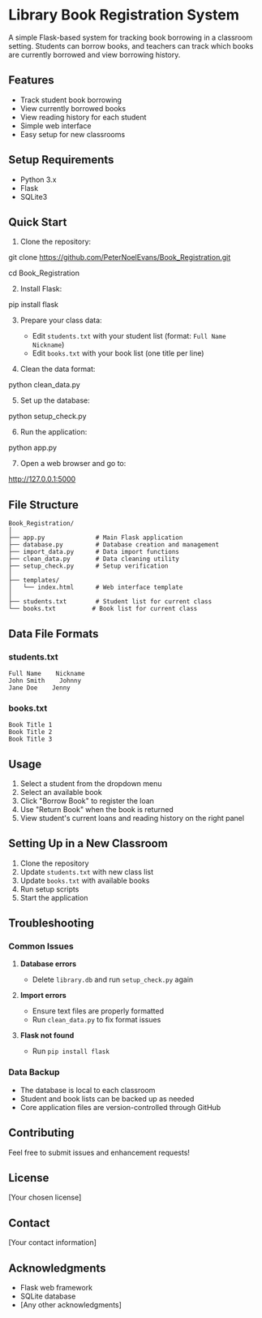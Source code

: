 # Library Book Registration System

A simple Flask-based system for tracking book borrowing in a classroom setting. Students can borrow books, and teachers can track which books are currently borrowed and view borrowing history.

## Features

- Track student book borrowing
- View currently borrowed books
- View reading history for each student
- Simple web interface
- Easy setup for new classrooms

## Setup Requirements

- Python 3.x
- Flask
- SQLite3

## Quick Start

1. Clone the repository:


git clone https://github.com/PeterNoelEvans/Book_Registration.git

cd Book_Registration

2. Install Flask:


pip install flask

3. Prepare your class data:
   - Edit `students.txt` with your student list (format: `Full Name    Nickname`)
   - Edit `books.txt` with your book list (one title per line)

4. Clean the data format:


python clean_data.py

5. Set up the database:


python setup_check.py

6. Run the application:


python app.py

7. Open a web browser and go to:


http://127.0.0.1:5000

## File Structure

```
Book_Registration/
│
├── app.py              # Main Flask application
├── database.py         # Database creation and management
├── import_data.py      # Data import functions
├── clean_data.py       # Data cleaning utility
├── setup_check.py      # Setup verification
│
├── templates/          
│   └── index.html      # Web interface template
│
├── students.txt        # Student list for current class
└── books.txt          # Book list for current class
```

## Data File Formats

### students.txt
```
Full Name    Nickname
John Smith    Johnny
Jane Doe    Jenny
```

### books.txt
```
Book Title 1
Book Title 2
Book Title 3
```

## Usage

1. Select a student from the dropdown menu
2. Select an available book
3. Click "Borrow Book" to register the loan
4. Use "Return Book" when the book is returned
5. View student's current loans and reading history on the right panel

## Setting Up in a New Classroom

1. Clone the repository
2. Update `students.txt` with new class list
3. Update `books.txt` with available books
4. Run setup scripts
5. Start the application

## Troubleshooting

### Common Issues

1. **Database errors**
   - Delete `library.db` and run `setup_check.py` again

2. **Import errors**
   - Ensure text files are properly formatted
   - Run `clean_data.py` to fix format issues

3. **Flask not found**
   - Run `pip install flask`

### Data Backup

- The database is local to each classroom
- Student and book lists can be backed up as needed
- Core application files are version-controlled through GitHub

## Contributing

Feel free to submit issues and enhancement requests!

## License

[Your chosen license]

## Contact

[Your contact information]

## Acknowledgments

- Flask web framework
- SQLite database
- [Any other acknowledgments]

